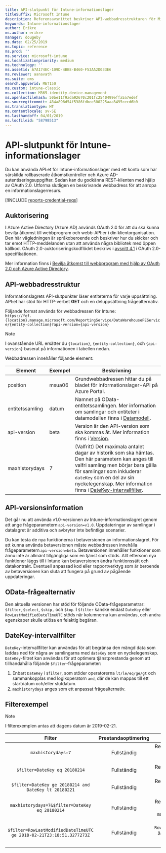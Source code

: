 ```yaml
---
title: API-slutpunkt för Intune-informationslager
titleSuffix: Microsoft Intune
description: Referensavsnittet beskriver API-webbadresstrukturen för Microsoft Intune-informationslagret. Filterexempel finns.
keywords: Intune-informationslager
author: Erikre
ms.author: erikre
manager: dougeby
ms.date: 02/25/2019
ms.topic: reference
ms.prod: ''
ms.service: microsoft-intune
ms.localizationpriority: medium
ms.technology: ''
ms.assetid: A7A174EC-109D-4BB8-B460-F53AA2D033E6
ms.reviewer: aanavath
ms.suite: ems
search.appverid: MET150
ms.custom: intune-classic
ms.collection: M365-identity-device-management
ms.openlocfilehash: 50be11f9ada92670c201fc2540499effa5a7edef
ms.sourcegitcommit: 484a898d54f5386fdbce300225aaa3495cecd6b0
ms.translationtype: HT
ms.contentlocale: sv-SE
ms.lasthandoff: 04/01/2019
ms.locfileid: "58798513"
---
```

# <a name="intune-data-warehouse-api-endpoint"></a>API-slutpunkt för Intune-informationslager

Du kan använda API:et för Intune-informationslager med ett konto som har särskilda rollbaserade åtkomstkontroller och Azure AD-autentiseringsuppgifter. Sedan kan du godkänna REST-klienten med hjälp av OAuth 2.0. Utforma slutligen en beskrivande webbadress för att anropa en informationslagerresurs.

[!INCLUDE [reports-credential-reqs](./includes/reports-credential-reqs.md)]

## <a name="authorization"></a>Auktorisering

I Azure Active Directory (Azure AD) används OAuth 2.0 för att du ska kunna bevilja åtkomst till webbprogram och webb-API:er i din klientorganisation. Den här vägledningen är språkoberoende och beskriver hur du skickar och tar emot HTTP-meddelanden utan att använda några bibliotek med öppen källkod. OAuth 2.0-auktoriseringskodflödet beskrivs i [avsnitt 4.1](https://tools.ietf.org/html/rfc6749#section-4.1) i OAuth 2.0-specifikationen.

Mer information finns i [Bevilja åtkomst till webbprogram med hjälp av OAuth 2.0 och Azure Active Directory](https://docs.microsoft.com/azure/active-directory/develop/active-directory-protocols-oauth-code).

## <a name="api-url-structure"></a>API-webbadresstruktur

Informationslagrets API-slutpunkter läser entiteterna för varje uppsättning. API:et har stöd för HTTP-verbet **GET** och en deluppsättning frågealternativ.

Följande format används för webbadressen för Intune:  
`https://fef.{location}.manage.microsoft.com/ReportingService/DataWarehouseFEService/{entity-collection}?api-version={api-version}`

> [!NOTE]
> I ovanstående URL ersätter du `{location}`, `{entity-collection}`, och `{api-version}` baserat på informationen i tabellen nedan.

Webbadressen innehåller följande element:

| Element | Exempel | Beskrivning |
|-------------------|------------|--------------------------------------------------------------------------------------------------------------------|
| position | msua06 | Grundwebbadressen hittar du på bladet för informationslager-API på Azure Portal. |
| entitetssamling | datum | Namnet på OData-entitetssamlingen. Mer information om samlingar och entiteter i datamodellen finns i [Datamodell](reports-ref-data-model.md). |
| api-version | beta | Version är den API-version som ska kommas åt. Mer information finns i [Version](reports-api-url.md#api-version-information). |
| maxhistorydays | 7 | (Valfritt) Det maximala antalet dagar av historik som ska hämtas. Den här parametern kan anges till valfri samling men börjar bara gälla för samlingar som inkluderar `dateKey` som en del av sin nyckelegenskap. Mer information finns i [DateKey-intervallfilter](reports-api-url.md#datekey-range-filters). |

## <a name="api-version-information"></a>API-versionsinformation

Det går nu att använda v1.0-versionen av Intune-informationslagret genom att ange frågeparametern `api-version=v1.0`. Uppdateringar av samlingar i datalagret är additiva och avbryter inte befintliga scenarier.

Du kan testa de nya funktionerna i betaversionen av informationslagret. För att kunna använda betaversionen måste webbadressen innehålla frågeparametern `api-version=beta`. Betaversionen innehåller funktioner som ännu inte är allmänt tillgängliga som en tjänst som stöds. Allt eftersom nya funktioner läggs till i Intune kan betaversionen ändra funktionssätt och datakontrakt. Eventuell anpassad kod eller rapportverktyg som är beroende av betaversionen kan sluta att fungera på grund av pågående uppdateringar.

## <a name="odata-query-options"></a>OData-frågealternativ

Den aktuella versionen har stöd för följande OData-frågeparametrar: `$filter`, `$select`, `$skip,` och `$top`. I `$filter` kanske endast `DateKey` eller `RowLastModifiedDateTimeUTC` stöds när kolumnerna kan användas, och andra egenskaper skulle utlösa en felaktig begäran.

## <a name="datekey-range-filters"></a>DateKey-intervallfilter

`DateKey`-intervallfilter kan användas för att begränsa den mängd data som laddas ned för några av samlingarna med `dateKey` som en nyckelegenskap. `DateKey`-filtret kan användas för att optimera tjänstprestanda genom att tillhandahålla följande `$filter`-frågeparameter:

1.  Enbart `DateKey` i `$filter`, som stöder operatorerna `lt/le/eq/ge/gt` och sammankopplas med logikoperatorn `and`, där de kan mappas till ett startdatum och/eller slutdatum.
2.  `maxhistorydays` anges som ett anpassat frågealternativ.<br>

## <a name="filter-examples"></a>Filterexempel

> [!NOTE]
> I filterexemplen antas att dagens datum är 2019-02-21.

|                             Filter                             |           Prestandaoptimering           |                                          Beskrivning                                          |
|:--------------------------------------------------------------:|:--------------------------------------------:|:---------------------------------------------------------------------------------------------:|
|    `maxhistorydays=7`                                            |    Fullständig                                      |    Returnera data med `DateKey` mellan 20180214 och 20180221.                                     |
|    `$filter=DateKey eq 20180214`                                 |    Fullständig                                      |    Returnera data med `DateKey` lika med 20180214.                                                    |
|    `$filter=DateKey ge 20180214 and DateKey lt 20180221`         |    Fullständig                                      |    Returnera data med `DateKey` mellan 20180214 och 20180220.                                     |
|    `maxhistorydays=7&$filter=DateKey eq 20180214`                |    Fullständig                                      |    Returnera data med `DateKey` lika med 20180214. `maxhistorydays` ignoreras.                            |
|    `$filter=RowLastModifiedDateTimeUTC ge 2018-02-21T23:18:51.3277273Z`                                |    Fullständig                                       |    Returnera data med `RowLastModifiedDateTimeUTC` är större än eller lika med `2018-02-21T23:18:51.3277273Z`                             |
